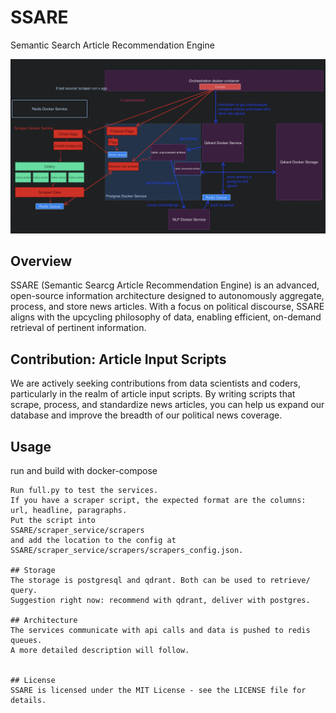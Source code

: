# SSARE
Semantic Search Article Recommendation Engine

![Alt text](media/image.png)

## Overview
SSARE (Semantic Searcg Article Recommendation Engine) is an advanced, open-source information architecture designed to autonomously aggregate, process, and store news articles. With a focus on political discourse, SSARE aligns with the upcycling philosophy of data, enabling efficient, on-demand retrieval of pertinent information.

## Contribution: Article Input Scripts
We are actively seeking contributions from data scientists and coders, particularly in the realm of article input scripts. By writing scripts that scrape, process, and standardize news articles, you can help us expand our database and improve the breadth of our political news coverage.


## Usage
run and build with docker-compose
```
Run full.py to test the services.
If you have a scraper script, the expected format are the columns: url, headline, paragraphs.
Put the script into 
SSARE/scraper_service/scrapers
and add the location to the config at
SSARE/scraper_service/scrapers/scrapers_config.json.

## Storage
The storage is postgresql and qdrant. Both can be used to retrieve/ query.
Suggestion right now: recommend with qdrant, deliver with postgres.

## Architecture
The services communicate with api calls and data is pushed to redis queues. 
A more detailed description will follow.


## License
SSARE is licensed under the MIT License - see the LICENSE file for details.